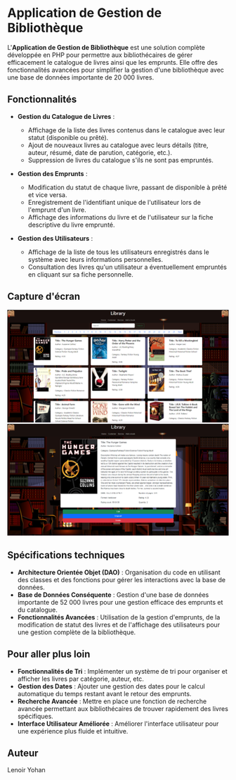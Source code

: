 # Application de Gestion de Bibliothèque

L'**Application de Gestion de Bibliothèque** est une solution complète développée en PHP pour permettre aux bibliothécaires de gérer efficacement le catalogue de livres ainsi que les emprunts. Elle offre des fonctionnalités avancées pour simplifier la gestion d'une bibliothèque avec une base de données importante de 20 000 livres.

## Fonctionnalités

- **Gestion du Catalogue de Livres** :
  - Affichage de la liste des livres contenus dans le catalogue avec leur statut (disponible ou prêté).
  - Ajout de nouveaux livres au catalogue avec leurs détails (titre, auteur, résumé, date de parution, catégorie, etc.).
  - Suppression de livres du catalogue s'ils ne sont pas empruntés.

- **Gestion des Emprunts** :
  - Modification du statut de chaque livre, passant de disponible à prêté et vice versa.
  - Enregistrement de l'identifiant unique de l'utilisateur lors de l'emprunt d'un livre.
  - Affichage des informations du livre et de l'utilisateur sur la fiche descriptive du livre emprunté.

- **Gestion des Utilisateurs** :
  - Affichage de la liste de tous les utilisateurs enregistrés dans le système avec leurs informations personnelles.
  - Consultation des livres qu'un utilisateur a éventuellement empruntés en cliquant sur sa fiche personnelle.

## Capture d'écran

![Capture d'écran de l'interface de l'application](images/screenshot.png)
![Capture d'écran de l'interface de l'application](images/screenshot2.png)

## Spécifications techniques

- **Architecture Orientée Objet (DAO)** : Organisation du code en utilisant des classes et des fonctions pour gérer les interactions avec la base de données.
- **Base de Données Conséquente** : Gestion d'une base de données importante de 52 000 livres pour une gestion efficace des emprunts et du catalogue.
- **Fonctionnalités Avancées** : Utilisation de la gestion d'emprunts, de la modification de statut des livres et de l'affichage des utilisateurs pour une gestion complète de la bibliothèque.

## Pour aller plus loin

- **Fonctionnalités de Tri** : Implémenter un système de tri pour organiser et afficher les livres par catégorie, auteur, etc.
- **Gestion des Dates** : Ajouter une gestion des dates pour le calcul automatique du temps restant avant le retour des emprunts.
- **Recherche Avancée** : Mettre en place une fonction de recherche avancée permettant aux bibliothécaires de trouver rapidement des livres spécifiques.
- **Interface Utilisateur Améliorée** : Améliorer l'interface utilisateur pour une expérience plus fluide et intuitive.

## Auteur

Lenoir Yohan
